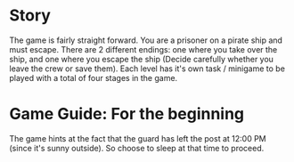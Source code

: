 # Story
The game is fairly straight forward. You are a prisoner on a pirate ship and must escape. There are 2 different endings: one where you take over the ship, and one where you escape the ship (Decide carefully whether you leave the crew or save them). Each level has it's own task / minigame to be played with a total of four stages in the game.

# Game Guide: For the beginning
The game hints at the fact that the guard has left the post at 12:00 PM (since it's sunny outside). So choose to sleep at that time to proceed.
